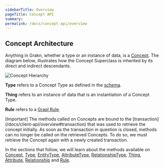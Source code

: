 ```yaml
---
sidebarTitle: Overview
pageTitle: Concept API
summary:
permalink: /docs/concept-api/overview
---
```


## Concept Architecture
Anything in Grakn, whether a type or an instance of data, is a [Concept](/docs/concept-api/concept). The diagram below, illustrates how the Concept Superclass is inherited by its direct and indirect descendants.

![Concept Hierarchy](/docs/images/concept-api/overview_hierarchy.png)

**Type** refers to a Concept Type as defined in the [schema](/docs/schema/overview#data-model).

**Thing** refers to an instance of data that is an instantiation of a Concept Type.

**Rule** refers to a [Graql Rule](/docs/schema/rules).

<div class="note">
[Important]
The methods called on Concepts are bound to the [transaction](/docs/client-api/overview#transaction) that was used to retrieve the concept initially. As soon as the transaction in question is closed, methods can no longer be called on the retrieved Concepts. To do so, we must retrieve the Concept again with a newly created transaction.
</div>

In the sections that follow, we will learn about the methods available on [Concept](/docs/concept-api/concept), [Type](/docs/concept-api/type#type-methods), [EntityType](/docs/concept-api/type#entitytype-methods), [AttributeType](/docs/concept-api/type#attributetype-methods), [RelationshipType](/docs/concept-api/type#relationshiptype-methods), [Thing](/docs/concept-api/thing#thing-methods), [Attribute](/docs/concept-api/thing#attribute-methods), [Relationship](/docs/concept-api/thing#relationship-methods) and [Rule](/docs/concept-api/rule).
